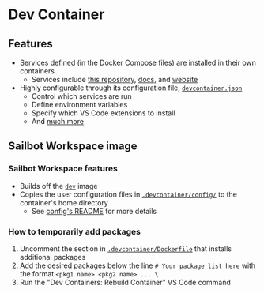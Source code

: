 # Dev Container

## Features

- Services defined (in the Docker Compose files) are installed in their own containers
    - Services include [this repository](#sailbot-workspace-image), [docs](./docs/), and [website](./website/)
- Highly configurable through its configuration file, [`devcontainer.json`](./devcontainer.json)
    - Control which services are run
    - Define environment variables
    - Specify which VS Code extensions to install
    - And [much more](https://containers.dev/implementors/json_reference/)

## Sailbot Workspace image

### Sailbot Workspace features

- Builds off the [`dev`](./base-dev/base-dev.Dockerfile) image
- Copies the user configuration files in [`.devcontainer/config/`](./config/) to the container's home directory
    - See [config's README](./config/README.md) for more details

### How to temporarily add packages

1. Uncomment the section in [`.devcontainer/Dockerfile`](./Dockerfile) that installs additional packages
2. Add the desired packages below the line `# Your package list here` with the format `<pkg1 name> <pkg2 name> ... \`
3. Run the "Dev Containers: Rebuild Container" VS Code command
